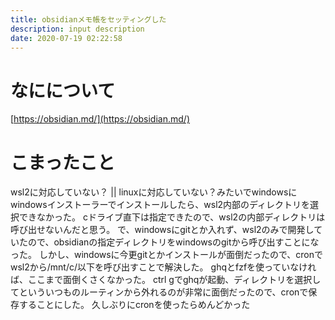 ```yaml
---
title: obsidianメモ帳をセッティングした
description: input description
date: 2020-07-19 02:22:58
---
```


# なにについて
[https://obsidian.md/](https://obsidian.md/)

# こまったこと
wsl2に対応していない？ || linuxに対応していない？みたいでwindowsにwindowsインストーラーでインストールしたら、wsl2内部のディレクトリを選択できなかった。
cドライブ直下は指定できたので、wsl2の内部ディレクトリは呼び出せないんだと思う。
で、windowsにgitとか入れず、wsl2のみで開発していたので、obsidianの指定ディレクトリをwindowsのgitから呼び出すことになった。
しかし、windowsに今更gitとかインストールが面倒だったので、cronでwsl2から/mnt/c/以下を呼び出すことで解決した。
ghqとfzfを使っていなければ、ここまで面倒くさくなかった。
ctrl gでghqが起動、ディレクトリを選択してといういつものルーティンから外れるのが非常に面倒だったので、cronで保存することにした。
久しぶりにcronを使ったらめんどかった